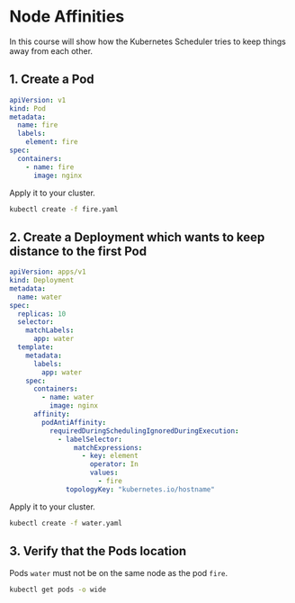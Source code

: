 # Node Affinities

In this course will show how the Kubernetes Scheduler tries to keep things away from each other.

## 1. Create a Pod

```yaml
apiVersion: v1
kind: Pod
metadata:
  name: fire
  labels:
    element: fire
spec:
  containers:
    - name: fire
      image: nginx
```

Apply it to your cluster.

```bash
kubectl create -f fire.yaml
```

## 2. Create a Deployment which wants to keep distance to the first Pod

```yaml
apiVersion: apps/v1
kind: Deployment
metadata:
  name: water
spec:
  replicas: 10
  selector:
    matchLabels:
      app: water
  template:
    metadata:
      labels:
        app: water
    spec:
      containers:
        - name: water
          image: nginx
      affinity:
        podAntiAffinity:
          requiredDuringSchedulingIgnoredDuringExecution:
            - labelSelector:
                matchExpressions:
                  - key: element
                    operator: In
                    values:
                      - fire
              topologyKey: "kubernetes.io/hostname"  
```

Apply it to your cluster.

```bash
kubectl create -f water.yaml
```

## 3. Verify that the Pods location

Pods `water` must not be on the same node as the pod `fire`.

```bash
kubectl get pods -o wide
```
